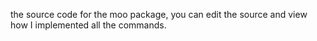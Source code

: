 the source code for the moo package, you can edit the source and view how I implemented all the commands.

